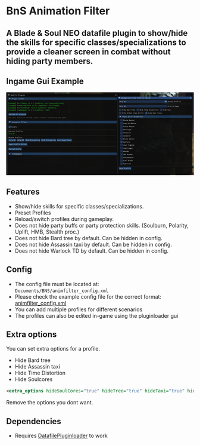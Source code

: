 # BnS Animation Filter

## A Blade & Soul NEO datafile plugin to show/hide the skills for specific classes/specializations to provide a cleaner screen in combat without hiding party members.

## Ingame Gui Example

<img src="./ingame_gui.png" alt="AnimeFilter Ingame GUI" width="800"/>

## Features
- Show/hide skills for specific classes/specializations.
- Preset Profiles
- Reload/switch profiles during gameplay.
- Does not hide party buffs or party protection skills. (Soulburn, Polarity, Uplift, HMB, Stealth proc.)
- Does not hide Bard tree by default. Can be hidden in config.
- Does not hide Assassin taxi by default. Can be hidden in config.
- Does not hide Warlock TD by default. Can be hidden in config.

## Config
- The config file must be located at: `Documents/BNS/animfilter_config.xml`
- Please check the example config file for the correct format: [animfilter_config.xml](animfilter_config.xml)
- You can add multiple profiles for different scenarios
- The profiles can also be edited in-game using the pluginloader gui

## Extra options
You can set extra options for a profile.
- Hide Bard tree
- Hide Assassin taxi
- Hide Time Distortion
- Hide Soulcores
```xml
<extra_options hideSoulCores="true" hideTree="true" hideTaxi="true" hideTD="true" />
```
Remove the options you dont want.

## Dependencies
- Requires [DatafilePluginloader](https://github.com/leanleon93/BnsPlugin_DatafilePluginloader) to work